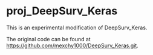 # proj_DeepSurv_Keras

This is an experimental modification of DeepSurv_Keras.

The original code can be found at https://github.com/mexchy1000/DeepSurv_Keras.git.
